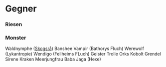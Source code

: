 # Gegner

### Riesen

### Monster 
Waldnymphe ([Skogsrå](https://en.wikipedia.org/wiki/Skogsr%C3%A5))
Banshee
Vampir (Bathorys Fluch)
Werewolf (Lykantropie)
Wendigo (Fellheims FLuch)
Geister
Trolle
Orks
Kobolt
Grendel
Sirene
Kraken
Meerjungfrau
Baba Jaga (Hexe)
